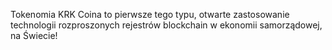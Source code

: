 Tokenomia KRK Coina to pierwsze tego typu, otwarte zastosowanie technologii rozproszonych rejestrów blockchain w ekonomii samorządowej, na Świecie!